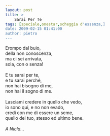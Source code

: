 ```yaml
---
layout: post
title: >
    Sarai Per Te
tags: [speciale,onestar,scheggia d'essenza,]
date: 2009-02-15 01:41:00
author: pietro
---
```

Erompo dal buio,<br/>della non conoscenza,<br/>ma ci sei arrivata,<br/>sola, con o senza!<br/><br/>E tu sarai per te,<br/>e tu sarai perché,<br/>non hai bisogno di me,<br/>non hai il sogno di me.<br/><br/>Lasciami credere in quello che vedo,<br/>io sono qui, e no non evado,<br/>credi con me di essere un seme,<br/>quello del tuo, stesso ed ultimo bene.<br/><br/><span style="font-style: italic">A Nicla...</span>
